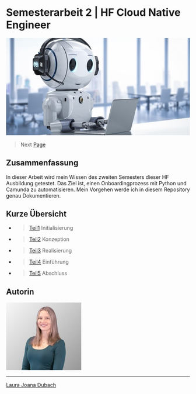 # Semesterarbeit 2 | HF Cloud Native Engineer

![Titelbild](Pictures/Titelbild.jpg)

> Next [Page](https://github.com/lauradubach/Semesterarbeit2/blob/main/Sites/Teil%201%20Initialisierung.md)

## Zusammenfassung

In dieser Arbeit wird mein Wissen des zweiten Semesters dieser HF Ausbildung getestet. Das Ziel ist, einen Onboardingprozess mit Python und Camunda zu automatisieren. Mein Vorgehen werde ich in diesem Repository genau Dokumentieren. 

## Kurze Übersicht

- > [Teil1](https://github.com/lauradubach/Semesterarbeit2/blob/main/Sites/Teil%201%20Initialisierung.md) Initialisierung
- > [Teil2](https://github.com/lauradubach/Semesterarbeit2/blob/main/Sites/Teil%202%20Konzeption.md) Konzeption
- > [Teil3](https://github.com/lauradubach/Semesterarbeit2/blob/main/Sites/Teil%203%20Realisierung.md) Realisierung
- > [Teil4](https://github.com/lauradubach/Semesterarbeit2/blob/main/Sites/Teil%204%20Einf%C3%BChrung.md) Einführung
- > [Teil5](https://github.com/lauradubach/Semesterarbeit2/blob/main/Sites/Teil%205%20Abschluss.md) Abschluss

## Autorin

![Autorin](Pictures/Autorin.jpg)

---
[Laura Joana Dubach](https://github.com/lauradubach)

